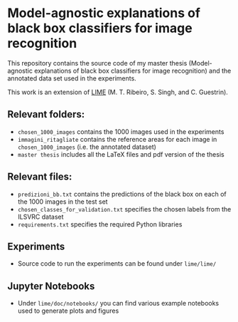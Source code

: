 # Model-agnostic explanations of black box classifiers for image recognition


This repository contains the source code of my master thesis 
(Model-agnostic explanations of black box classifiers for image recognition) and the annotated data
set used in the experiments.

This work is an extension of [LIME](https://github.com/marcotcr/lime) (M. T. Ribeiro, S. Singh, and C. Guestrin).

## Relevant folders:

- `chosen_1000_images` contains the 1000 images used in the experiments
- `immagini_ritagliate` contains the reference areas for each image in `chosen_1000_images` (i.e. the annotated dataset)
- `master thesis` includes all the LaTeX files and pdf version of the thesis

## Relevant files:

- `predizioni_bb.txt` contains the predictions of the black box on each of the 1000 images in the test set
- `chosen_classes_for_validation.txt` specifies the chosen labels from the ILSVRC dataset
- `requirements.txt` specifies the required Python libraries

## Experiments 

- Source code to run the experiments can be found under `lime/lime/`

## Jupyter Notebooks

- Under `lime/doc/notebooks/` you can find various example notebooks used to generate plots and figures
